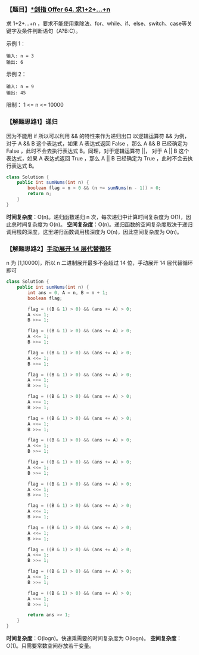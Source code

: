 ### 【题目】[*剑指 Offer 64. 求1+2+…+n](https://leetcode-cn.com/problems/qiu-12n-lcof/)
求 1+2+...+n ，要求不能使用乘除法、for、while、if、else、switch、case等关键字及条件判断语句（A?B:C）。

示例 1：

	输入: n = 3
	输出: 6
示例 2：

	输入: n = 9
	输出: 45

限制：
1 <= n <= 10000

### 【解题思路1】递归
因为不能用 if 所以可以利用 && 的特性来作为递归出口
以逻辑运算符 && 为例，对于 A && B 这个表达式，如果 A 表达式返回 False ，那么 A && B 已经确定为 False ，此时不会去执行表达式 B。同理，对于逻辑运算符 ||， 对于 A || B 这个表达式，如果 A 表达式返回 True ，那么 A || B 已经确定为 True ，此时不会去执行表达式 B。

```java
class Solution {
    public int sumNums(int n) {
        boolean flag = n > 0 && (n += sumNums(n - 1)) > 0;
        return n;
    }
}
```

**时间复杂度**：O(n)。递归函数递归 n 次，每次递归中计算时间复杂度为 O(1)，因此总时间复杂度为 O(n)。
**空间复杂度**：O(n)。递归函数的空间复杂度取决于递归调用栈的深度，这里递归函数调用栈深度为 O(n)，因此空间复杂度为 O(n)。

### 【解题思路2】[手动展开 14 层代替循环](https://leetcode-cn.com/problems/qiu-12n-lcof/solution/qiu-12n-by-leetcode-solution/)

 n 为 [1,10000]，所以 n 二进制展开最多不会超过 14 位，手动展开 14 层代替循环即可
```java
class Solution {
    public int sumNums(int n) {
        int ans = 0, A = n, B = n + 1;
        boolean flag;

        flag = ((B & 1) > 0) && (ans += A) > 0;
        A <<= 1;
        B >>= 1;

        flag = ((B & 1) > 0) && (ans += A) > 0;
        A <<= 1;
        B >>= 1;

        flag = ((B & 1) > 0) && (ans += A) > 0;
        A <<= 1;
        B >>= 1;

        flag = ((B & 1) > 0) && (ans += A) > 0;
        A <<= 1;
        B >>= 1;

        flag = ((B & 1) > 0) && (ans += A) > 0;
        A <<= 1;
        B >>= 1;

        flag = ((B & 1) > 0) && (ans += A) > 0;
        A <<= 1;
        B >>= 1;

        flag = ((B & 1) > 0) && (ans += A) > 0;
        A <<= 1;
        B >>= 1;

        flag = ((B & 1) > 0) && (ans += A) > 0;
        A <<= 1;
        B >>= 1;

        flag = ((B & 1) > 0) && (ans += A) > 0;
        A <<= 1;
        B >>= 1;

        flag = ((B & 1) > 0) && (ans += A) > 0;
        A <<= 1;
        B >>= 1;

        flag = ((B & 1) > 0) && (ans += A) > 0;
        A <<= 1;
        B >>= 1;

        flag = ((B & 1) > 0) && (ans += A) > 0;
        A <<= 1;
        B >>= 1;

        flag = ((B & 1) > 0) && (ans += A) > 0;
        A <<= 1;
        B >>= 1;

        flag = ((B & 1) > 0) && (ans += A) > 0;
        A <<= 1;
        B >>= 1;

        return ans >> 1;
    }
}
```

**时间复杂度**：O(logn)。快速乘需要的时间复杂度为 O(logn)。
**空间复杂度**：O(1)。只需要常数空间存放若干变量。